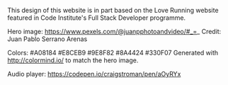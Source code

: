 This design of this website is in part based on the Love Running website featured in Code Institute's Full Stack Developer programme.

Hero image: https://www.pexels.com/@juanpphotoandvideo/#_=_       Credit: Juan Pablo Serrano Arenas

Colors: #A08184 #E8CEB9 #9E8F82 #8A4424 #330F07       Generated with http://colormind.io/ to match the hero image.

Audio player: https://codepen.io/craigstroman/pen/aOyRYx